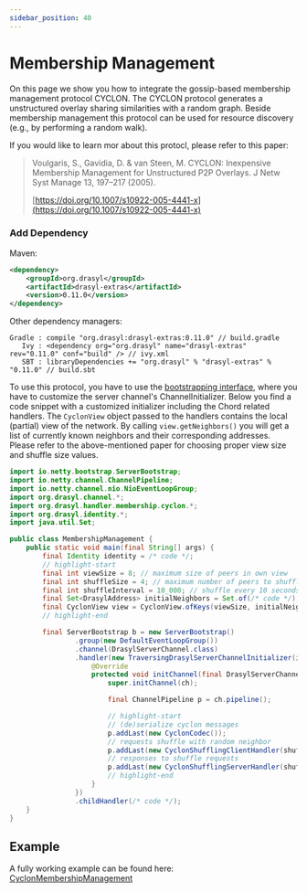 ```yaml
---
sidebar_position: 40
---
```

# Membership Management

On this page we show you how to integrate the gossip-based membership management protocol CYCLON.
The CYCLON protocol generates a unstructured overlay sharing similarities with a random graph.
Beside membership management this protocol can be used for resource discovery (e.g., by performing a
random walk).

If you would like to learn mor about this protocl, please refer to this paper:
> Voulgaris, S., Gavidia, D. & van Steen, M. CYCLON: Inexpensive Membership Management for
> Unstructured P2P Overlays. J Netw Syst Manage 13, 197–217 (2005).
> 
> [https://doi.org/10.1007/s10922-005-4441-x](https://doi.org/10.1007/s10922-005-4441-x)

### Add Dependency

Maven:
```xml title="pom.xml"
<dependency>
    <groupId>org.drasyl</groupId>
    <artifactId>drasyl-extras</artifactId>
    <version>0.11.0</version>
</dependency>
```

Other dependency managers:
```
Gradle : compile "org.drasyl:drasyl-extras:0.11.0" // build.gradle 
   Ivy : <dependency org="org.drasyl" name="drasyl-extras" rev="0.11.0" conf="build" /> // ivy.xml
   SBT : libraryDependencies += "org.drasyl" % "drasyl-extras" % "0.11.0" // build.sbt
```

To use this protocol, you have to use the [bootstrapping interface](./bootstrapping.md), where you have to customize the server channel's ChannelInitializer.
Below you find a code snippet with a customized initializer including the Chord related handlers.
The `CyclonView` object passed to the handlers contains the local (partial) view of the network.
By calling `view.getNeighbors()` you will get a list of currently known neighbors and their corresponding addresses.
Please refer to the above-mentioned paper for choosing proper view size and shuffle size values.

```java title="MembershipManagement.java"
import io.netty.bootstrap.ServerBootstrap;
import io.netty.channel.ChannelPipeline;
import io.netty.channel.nio.NioEventLoopGroup;
import org.drasyl.channel.*;
import org.drasyl.handler.membership.cyclon.*;
import org.drasyl.identity.*;
import java.util.Set;

public class MembershipManagement {
    public static void main(final String[] args) {
        final Identity identity = /* code */;
        // highlight-start
        final int viewSize = 8; // maximum size of peers in own view
        final int shuffleSize = 4; // maximum number of peers to shuffle
        final int shuffleInterval = 10_000; // shuffle every 10 seconds
        final Set<DrasylAddress> initialNeighbors = Set.of(/* code */);
        final CyclonView view = CyclonView.ofKeys(viewSize, initialNeighbors);
        // highlight-end

        final ServerBootstrap b = new ServerBootstrap()
                .group(new DefaultEventLoopGroup())
                .channel(DrasylServerChannel.class)
                .handler(new TraversingDrasylServerChannelInitializer(identity, new NioEventLoopGroup(1), 0) {
                    @Override
                    protected void initChannel(final DrasylServerChannel ch) {
                        super.initChannel(ch);

                        final ChannelPipeline p = ch.pipeline();

                        // highlight-start
                        // (de)serialize cyclon messages 
                        p.addLast(new CyclonCodec());
                        // requests shuffle with random neighbor
                        p.addLast(new CyclonShufflingClientHandler(shuffleSize, shuffleInterval, view));
                        // responses to shuffle requests
                        p.addLast(new CyclonShufflingServerHandler(shuffleSize, view));
                        // highlight-end
                    }
                })
                .childHandler(/* code */);
    }
}
```

## Example

A fully working example can be found
here: [CyclonMembershipManagement](https://github.com/drasyl/drasyl/blob/master/drasyl-examples/src/main/java/org/drasyl/example/cyclon/CyclonMembershipManagement.java)
